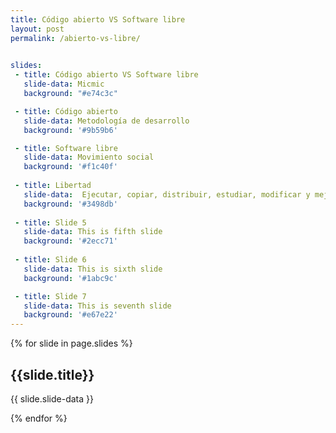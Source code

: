 ```yaml
---
title: Código abierto VS Software libre
layout: post
permalink: /abierto-vs-libre/

 
slides:
 - title: Código abierto VS Software libre
   slide-data: Micmic
   background: "#e74c3c"

 - title: Código abierto
   slide-data: Metodología de desarrollo
   background: '#9b59b6'

 - title: Software libre
   slide-data: Movimiento social
   background: '#f1c40f'
    
 - title: Libertad
   slide-data:  Ejecutar, copiar, distribuir, estudiar, modificar y mejorar
   background: '#3498db'
   
 - title: Slide 5
   slide-data: This is fifth slide
   background: '#2ecc71'
   
 - title: Slide 6
   slide-data: This is sixth slide
   background: '#1abc9c'

 - title: Slide 7
   slide-data: This is seventh slide
   background: '#e67e22'
---
```


{% for slide in page.slides %}
                    
<section data-background="{% if slide.background %}{{slide.background}}{% else %}{{page.background}}{% endif %}"><h1>{{slide.title}}</h1>{{ slide.slide-data }}</section>
                    
{% endfor %}
    
